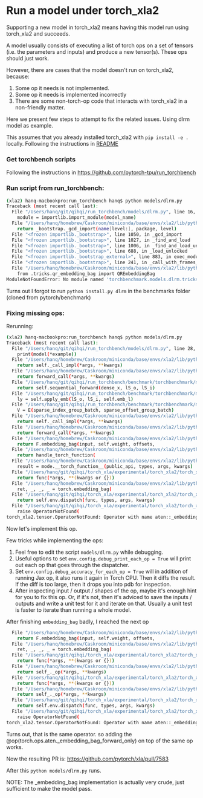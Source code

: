 # Run a model under torch_xla2

Supporting a new model in torch_xla2 means
having this model run using torch_xla2 and succeeds.

A model usually consists of executing a list of torch ops
on a set of tensors (i.e. the parameters and inputs) and 
produce a new tensor(s). These ops should just work.

However, there are cases that the model doesn't run on
torch_xla2, because:

1. Some op it needs is not implemented.
2. Some op it needs is implemented incorrectly
3. There are some non-torch-op code that interacts with torch_xla2 in a non-friendly matter.

Here we present few steps to attempt to fix the related issues. Using dlrm model as 
example.

This assumes that you already installed torch_xla2 with `pip install -e .` locally.
Following the instructions in [README](../README.md)


### Get torchbench scripts

Following the instructions in https://github.com/pytorch-tpu/run_torchbench


### Run script from run_torchbench:

```bash
(xla2) hanq-macbookpro:run_torchbench hanq$ python models/dlrm.py
Traceback (most recent call last):
  File "/Users/hanq/git/qihqi/run_torchbench/models/dlrm.py", line 16, in <module>
    module = importlib.import_module(model_name)
  File "/Users/hanq/homebrew/Caskroom/miniconda/base/envs/xla2/lib/python3.10/importlib/__init__.py", line 126, in import_module
    return _bootstrap._gcd_import(name[level:], package, level)
  File "<frozen importlib._bootstrap>", line 1050, in _gcd_import
  File "<frozen importlib._bootstrap>", line 1027, in _find_and_load
  File "<frozen importlib._bootstrap>", line 1006, in _find_and_load_unlocked
  File "<frozen importlib._bootstrap>", line 688, in _load_unlocked
  File "<frozen importlib._bootstrap_external>", line 883, in exec_module
  File "<frozen importlib._bootstrap>", line 241, in _call_with_frames_removed
  File "/Users/hanq/homebrew/Caskroom/miniconda/base/envs/xla2/lib/python3.10/site-packages/torchbench-0.1-py3.10.egg/torchbenchmark/models/dlrm/__init__.py", line 15, in <module>
    from .tricks.qr_embedding_bag import QREmbeddingBag
ModuleNotFoundError: No module named 'torchbenchmark.models.dlrm.tricks'
```

Turns out I forgot to run `python install.py dlrm` in the benchmarks folder (cloned from pytorch/benchmark)


### Fixing missing ops:

Rerunning:
```bash
(xla2) hanq-macbookpro:run_torchbench hanq$ python models/dlrm.py
Traceback (most recent call last):
  File "/Users/hanq/git/qihqi/run_torchbench/models/dlrm.py", line 28, in <module>
    print(model(*example))
  File "/Users/hanq/homebrew/Caskroom/miniconda/base/envs/xla2/lib/python3.10/site-packages/torch/nn/modules/module.py", line 1532, in _wrapped_call_impl
    return self._call_impl(*args, **kwargs)
  File "/Users/hanq/homebrew/Caskroom/miniconda/base/envs/xla2/lib/python3.10/site-packages/torch/nn/modules/module.py", line 1541, in _call_impl
    return forward_call(*args, **kwargs)
  File "/Users/hanq/git/qihqi/run_torchbench/benchmark/torchbenchmark/models/dlrm/dlrm_s_pytorch.py", line 355, in forward
    return self.sequential_forward(dense_x, lS_o, lS_i)
  File "/Users/hanq/git/qihqi/run_torchbench/benchmark/torchbenchmark/models/dlrm/dlrm_s_pytorch.py", line 367, in sequential_forward
    ly = self.apply_emb(lS_o, lS_i, self.emb_l)
  File "/Users/hanq/git/qihqi/run_torchbench/benchmark/torchbenchmark/models/dlrm/dlrm_s_pytorch.py", line 308, in apply_emb
    V = E(sparse_index_group_batch, sparse_offset_group_batch)
  File "/Users/hanq/homebrew/Caskroom/miniconda/base/envs/xla2/lib/python3.10/site-packages/torch/nn/modules/module.py", line 1532, in _wrapped_call_impl
    return self._call_impl(*args, **kwargs)
  File "/Users/hanq/homebrew/Caskroom/miniconda/base/envs/xla2/lib/python3.10/site-packages/torch/nn/modules/module.py", line 1541, in _call_impl
    return forward_call(*args, **kwargs)
  File "/Users/hanq/homebrew/Caskroom/miniconda/base/envs/xla2/lib/python3.10/site-packages/torch/nn/modules/sparse.py", line 390, in forward
    return F.embedding_bag(input, self.weight, offsets,
  File "/Users/hanq/homebrew/Caskroom/miniconda/base/envs/xla2/lib/python3.10/site-packages/torch/nn/functional.py", line 2360, in embedding_bag
    return handle_torch_function(
  File "/Users/hanq/homebrew/Caskroom/miniconda/base/envs/xla2/lib/python3.10/site-packages/torch/overrides.py", line 1619, in handle_torch_function
    result = mode.__torch_function__(public_api, types, args, kwargs)
  File "/Users/hanq/git/qihqi/torch_xla/experimental/torch_xla2/torch_xla2/tensor.py", line 215, in __torch_function__
    return func(*args, **(kwargs or {}))
  File "/Users/hanq/homebrew/Caskroom/miniconda/base/envs/xla2/lib/python3.10/site-packages/torch/nn/functional.py", line 2451, in embedding_bag
    ret, _, _, _ = torch.embedding_bag(
  File "/Users/hanq/git/qihqi/torch_xla/experimental/torch_xla2/torch_xla2/tensor.py", line 230, in __torch_dispatch__
    return self.env.dispatch(func, types, args, kwargs)
  File "/Users/hanq/git/qihqi/torch_xla/experimental/torch_xla2/torch_xla2/tensor.py", line 310, in dispatch
    raise OperatorNotFound(
torch_xla2.tensor.OperatorNotFound: Operator with name aten::_embedding_bag has no lowering
```

Now let's implement this op.

Few tricks while implementing the ops:

1. Feel free to edit the script `models/dlrm.py` while debugging.
2. Useful options to set `env.config.debug_print_each_op = True` will print out each 
   op that goes through the dispatcher.
3. Set `env.config.debug_accuracy_for_each_op = True` will in addition of running Jax
   op, it also runs it again in Torch CPU. Then it diffs the result. If the diff is too
   large, then it drops you into pdb for inspection.
4. After inspecting input / output / shapes of the op, maybe it's enough hint for
   you to fix this op. Or, if it's not, then it's adviced to save the inputs / outputs
   and write a unit test for it and iterate on that. Usually a unit test is faster 
   to iterate than running a whole model.

After finishing `embedding_bag` badly, I reached the next op

```bash
  File "/Users/hanq/homebrew/Caskroom/miniconda/base/envs/xla2/lib/python3.10/site-packages/torch/nn/modules/sparse.py", line 390, in forward
    return F.embedding_bag(input, self.weight, offsets,
  File "/Users/hanq/homebrew/Caskroom/miniconda/base/envs/xla2/lib/python3.10/site-packages/torch/nn/functional.py", line 2451, in embedding_bag
    ret, _, _, _ = torch.embedding_bag(
  File "/Users/hanq/git/qihqi/torch_xla/experimental/torch_xla2/torch_xla2/tensor.py", line 124, in __torch_dispatch__
    return func(*args, **(kwargs or {}))
  File "/Users/hanq/homebrew/Caskroom/miniconda/base/envs/xla2/lib/python3.10/site-packages/torch/_ops.py", line 594, in __call__
    return self_._op(*args, **kwargs)
  File "/Users/hanq/git/qihqi/torch_xla/experimental/torch_xla2/torch_xla2/tensor.py", line 212, in __torch_function__
    return func(*args, **(kwargs or {}))
  File "/Users/hanq/homebrew/Caskroom/miniconda/base/envs/xla2/lib/python3.10/site-packages/torch/_ops.py", line 594, in __call__
    return self_._op(*args, **kwargs)
  File "/Users/hanq/git/qihqi/torch_xla/experimental/torch_xla2/torch_xla2/tensor.py", line 227, in __torch_dispatch__
    return self.env.dispatch(func, types, args, kwargs)
  File "/Users/hanq/git/qihqi/torch_xla/experimental/torch_xla2/torch_xla2/tensor.py", line 308, in dispatch
    raise OperatorNotFound(
torch_xla2.tensor.OperatorNotFound: Operator with name aten::_embedding_bag_forward_only has no lowering
```

Turns out, that is the same operator. so adding the @op(torch.ops.aten._embedding_bag_forward_only)
on top of the same op works.

Now the resulting PR is: https://github.com/pytorch/xla/pull/7583

After this `python models/dlrm.py` runs. 

NOTE:
The _embedding_bag implementation is actually very crude, just sufficient to make
the model pass.
